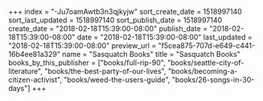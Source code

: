 +++
index = "-Ju7oamAwtb3n3qjkyjw"
sort_create_date = 1518997140
sort_last_updated = 1518997140
sort_publish_date = 1518997140
create_date = "2018-02-18T15:39:00-08:00"
publish_date = "2018-02-18T15:39:00-08:00"
date = "2018-02-18T15:39:00-08:00"
last_updated = "2018-02-18T15:39:00-08:00"
preview_url = "f5cea875-707d-e649-c441-16b4ee81a329"
name = "Sasquatch Books"
title = "Sasquatch Books"
books_by_this_publisher = ["books/full-rip-90", "books/seattle-city-of-literature", "books/the-best-party-of-our-lives", "books/becoming-a-citizen-activist", "books/weed-the-users-guide", "books/26-songs-in-30-days"]
+++

